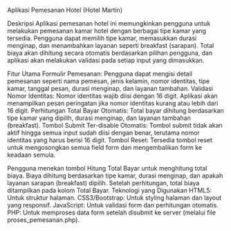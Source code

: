Aplikasi Pemesanan Hotel (Hotel Martin)

Deskripsi
Aplikasi pemesanan hotel ini memungkinkan pengguna untuk melakukan pemesanan kamar hotel dengan berbagai tipe kamar yang tersedia. Pengguna dapat memilih tipe kamar, memasukkan durasi menginap, dan menambahkan layanan seperti breakfast (sarapan). Total biaya akan dihitung secara otomatis berdasarkan pilihan pengguna, dan aplikasi akan melakukan validasi pada setiap input yang dimasukkan.

Fitur Utama
Formulir Pemesanan: Pengguna dapat mengisi detail pemesanan seperti nama pemesan, jenis kelamin, nomor identitas, tipe kamar, tanggal pesan, durasi menginap, dan layanan tambahan.
Validasi Nomor Identitas: Nomor identitas wajib diisi dengan 16 digit. Aplikasi akan menampilkan pesan peringatan jika nomor identitas kurang atau lebih dari 16 digit.
Perhitungan Total Bayar Otomatis: Total bayar dihitung berdasarkan tipe kamar yang dipilih, durasi menginap, dan layanan tambahan (breakfast).
Tombol Submit Ter-disable Otomatis: Tombol submit tidak akan aktif hingga semua input sudah diisi dengan benar, terutama nomor identitas yang harus berisi 16 digit.
Tombol Reset: Tersedia tombol reset untuk mengosongkan semua field form dan mengembalikan form ke keadaan semula.

Pengguna menekan tombol Hitung Total Bayar untuk menghitung total biaya.
Biaya dihitung berdasarkan tipe kamar, durasi menginap, dan apakah layanan sarapan (breakfast) dipilih.
Setelah perhitungan, total biaya ditampilkan pada kolom Total Bayar.
Teknologi yang Digunakan
HTML5: Untuk struktur halaman.
CSS3/Bootstrap: Untuk styling halaman dan layout yang responsif.
JavaScript: Untuk validasi form dan perhitungan otomatis.
PHP: Untuk memproses data form setelah disubmit ke server (melalui file proses_pemesanan.php).
